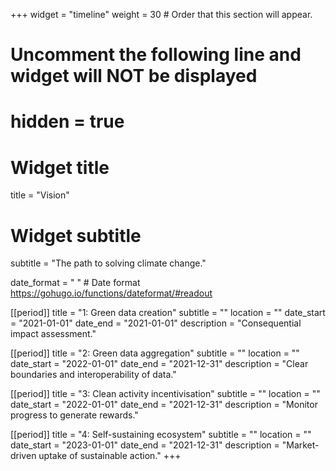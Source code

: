 +++
widget = "timeline"
weight = 30  # Order that this section will appear.

# Uncomment the following line and widget will NOT be displayed
# hidden = true

# Widget title
title = "Vision"
# Widget subtitle
subtitle = "The path to solving climate change."

date_format = " " # Date format https://gohugo.io/functions/dateformat/#readout

[[period]]
  title = "1: Green data creation"
  subtitle = ""
  location = ""
  date_start = "2021-01-01"
  date_end = "2021-01-01"
  description = "Consequential impact assessment."

[[period]]
  title = "2: Green data aggregation"
  subtitle = ""
  location = ""
  date_start = "2022-01-01"
  date_end = "2021-12-31"
  description = "Clear boundaries and interoperability of data."

[[period]]
  title = "3: Clean activity incentivisation"
  subtitle = ""
  location = ""
  date_start = "2022-01-01"
  date_end = "2021-12-31"
  description = "Monitor progress to generate rewards."

[[period]]
  title = "4: Self-sustaining ecosystem"
  subtitle = ""
  location = ""
  date_start = "2023-01-01"
  date_end = "2021-12-31"
  description = "Market-driven uptake of sustainable action."
+++
